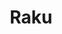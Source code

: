 ---
title:  Raku
kunstenaar: Mieke Selleslagh
expositie:
tekoop: ja
prijs: 180
techniek: 
afmetingen: H. 24 cm. – Doorsnede 22 cm.
lang: nl
---